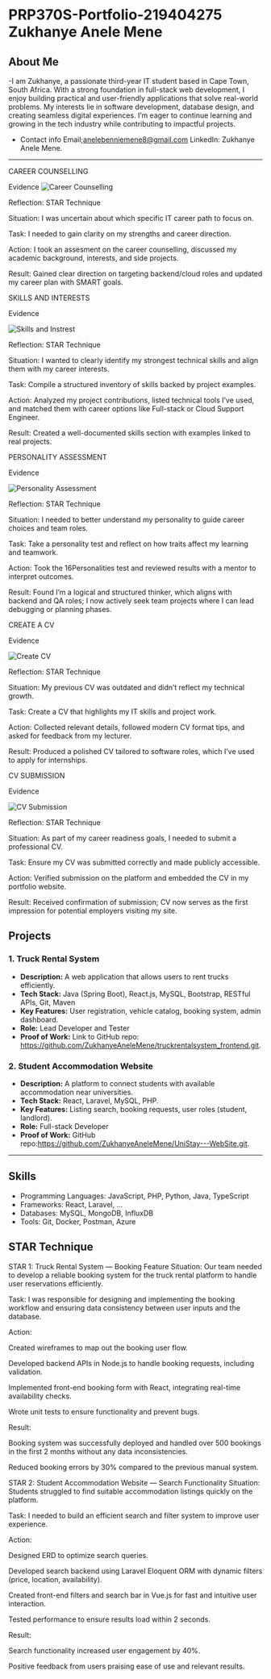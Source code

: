 # PRP370S-Portfolio-219404275 Zukhanye Anele Mene

## About Me
-I am Zukhanye, a passionate third-year IT student based in Cape Town, South Africa. With a strong foundation in full-stack web development, I enjoy building practical and user-friendly applications that solve real-world problems. My interests lie in software development, database design, and creating seamless digital experiences. I’m eager to continue learning and growing in the tech industry while contributing to impactful projects.
- Contact info 
Email;anelebenniemene8@gmail.com
LinkedIn: Zukhanye Anele Mene.

---
CAREER COUNSELLING

Evidence
![Career Counselling ](https://github.com/user-attachments/assets/4ecd03da-762e-4e26-875f-8aff3879e973)

Reflection: STAR Technique 

Situation: I was uncertain about which specific IT career path to focus on.

Task: I needed to gain clarity on my strengths and career direction.

Action: I took an assesment on the career counselling, discussed my academic background, interests, and side projects.

Result: Gained clear direction on targeting backend/cloud roles and updated my career plan with SMART goals.




SKILLS AND INTERESTS

Evidence

![Skills and Instrest](https://github.com/user-attachments/assets/97f0d0eb-6493-4509-8d10-8fa5d6b3eb7b)


Reflection: STAR Technique 

Situation: I wanted to clearly identify my strongest technical skills and align them with my career interests.

Task: Compile a structured inventory of skills backed by project examples.

Action: Analyzed my project contributions, listed technical tools I’ve used, and matched them with career options like Full-stack or Cloud Support Engineer.

Result: Created a well-documented skills section with examples linked to real projects.



PERSONALITY ASSESSMENT

Evidence

![Personality Assessment](https://github.com/user-attachments/assets/4da91da5-afd6-4851-8273-f99a0946ac8d)

Reflection: STAR Technique 

Situation: I needed to better understand my personality to guide career choices and team roles.

Task: Take a personality test and reflect on how traits affect my learning and teamwork.

Action: Took the 16Personalities test and reviewed results with a mentor to interpret outcomes.

Result: Found I’m a logical and structured thinker, which aligns with backend and QA roles; I now actively seek team projects where I can lead debugging or planning phases.



CREATE A CV

Evidence 

![Create CV](https://github.com/user-attachments/assets/7e4631ef-fa61-4466-9bef-4447259e08d8)

Reflection: STAR Technique 

Situation: My previous CV was outdated and didn’t reflect my technical growth.

Task: Create a CV that highlights my IT skills and project work.

Action: Collected relevant details, followed modern CV format tips, and asked for feedback from my lecturer.

Result: Produced a polished CV tailored to software roles, which I’ve used to apply for internships.



CV SUBMISSION

Evidence 

![CV Submission](https://github.com/user-attachments/assets/aa173444-930b-496e-ac94-b1b08b9498ca)

Reflection: STAR Technique 

Situation: As part of my career readiness goals, I needed to submit a professional CV.

Task: Ensure my CV was submitted correctly and made publicly accessible.

Action: Verified submission on the platform and embedded the CV in my portfolio website.

Result: Received confirmation of submission; CV now serves as the first impression for potential employers visiting my site.


## Projects

### 1. Truck Rental System
- **Description:** A web application that allows users to rent trucks efficiently.
- **Tech Stack:** Java (Spring Boot), React.js, MySQL, Bootstrap, RESTful APIs, Git, Maven
- **Key Features:** User registration, vehicle catalog, booking system, admin dashboard.
- **Role:** Lead Developer and Tester
- **Proof of Work:** Link to GitHub repo: https://github.com/ZukhanyeAneleMene/truckrentalsystem_frontend.git.


### 2. Student Accommodation Website
- **Description:** A platform to connect students with available accommodation near universities.
- **Tech Stack:** React, Laravel, MySQL, PHP.
- **Key Features:** Listing search, booking requests, user roles (student, landlord).
- **Role:** Full-stack Developer 
- **Proof of Work:** GitHub repo:https://github.com/ZukhanyeAneleMene/UniStay---WebSite.git.


---

## Skills
- Programming Languages: JavaScript, PHP, Python, Java, TypeScript
- Frameworks: React, Laravel, ...
- Databases: MySQL, MongoDB, InfluxDB
- Tools: Git, Docker, Postman, Azure 
## STAR Technique 

STAR 1: Truck Rental System — Booking Feature
Situation:
Our team needed to develop a reliable booking system for the truck rental platform to handle user reservations efficiently.

Task:
I was responsible for designing and implementing the booking workflow and ensuring data consistency between user inputs and the database.

Action:

Created wireframes to map out the booking user flow.

Developed backend APIs in Node.js to handle booking requests, including validation.

Implemented front-end booking form with React, integrating real-time availability checks.

Wrote unit tests to ensure functionality and prevent bugs.

Result:

Booking system was successfully deployed and handled over 500 bookings in the first 2 months without any data inconsistencies.

Reduced booking errors by 30% compared to the previous manual system.

STAR 2: Student Accommodation Website — Search Functionality
Situation:
Students struggled to find suitable accommodation listings quickly on the platform.

Task:
I needed to build an efficient search and filter system to improve user experience.

Action:

Designed ERD to optimize search queries.

Developed search backend using Laravel Eloquent ORM with dynamic filters (price, location, availability).

Created front-end filters and search bar in Vue.js for fast and intuitive user interaction.

Tested performance to ensure results load within 2 seconds.

Result:

Search functionality increased user engagement by 40%.

Positive feedback from users praising ease of use and relevant results.



